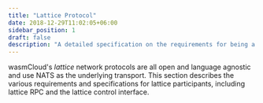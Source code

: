 ```yaml
---
title: "Lattice Protocol"
date: 2018-12-29T11:02:05+06:00
sidebar_position: 1
draft: false
description: "A detailed specification on the requirements for being a good citizen on a wasmCloud cluster"
---
```


wasmCloud's _lattice_ network protocols are all open and language agnostic and use NATS as the underlying transport. This section describes the various requirements
and specifications for lattice participants, including lattice RPC and the lattice control interface.

